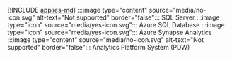 [!INCLUDE [applies-md](applies-md.md)] :::image type="content" source="media/no-icon.svg" alt-text="Not supported" border="false"::: SQL Server :::image type="icon" source="media/yes-icon.svg"::: Azure SQL Database :::image type="icon" source="media/yes-icon.svg"::: Azure Synapse Analytics :::image type="content" source="media/no-icon.svg" alt-text="Not supported" border="false"::: Analytics Platform System (PDW)

